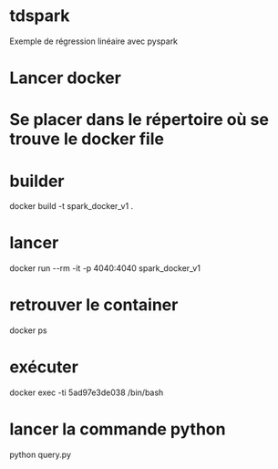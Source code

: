 # tdspark
Exemple de régression linéaire avec pyspark
# Lancer docker
# Se placer dans le répertoire où se trouve le docker file
# builder
docker build -t spark_docker_v1 .
# lancer 
docker run --rm -it -p 4040:4040 spark_docker_v1
# retrouver le container 
docker ps
# exécuter 
docker exec -ti 5ad97e3de038 /bin/bash
# lancer la commande python
python query.py
